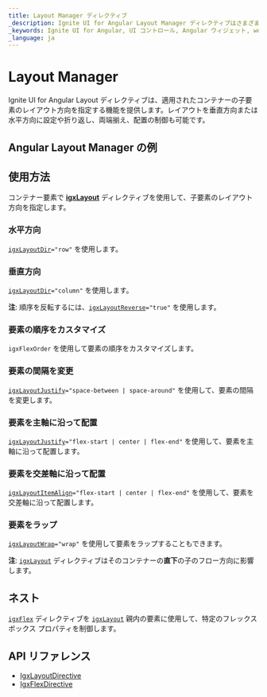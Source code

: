 ```yaml
---
title: Layout Manager ディレクティブ
_description: Ignite UI for Angular Layout Manager ディレクティブはさまざまなレスポンシブで移動可能なユーザー インターフェイス スタイルを提供します。
_keywords: Ignite UI for Angular, UI コントロール, Angular ウィジェット, web ウィジェット, UI ウィジェット, Angular, ネイティブ Angular コンポーネント スィート, ネイティブ Angular コントロール, ネイティブ Angular コンポーネント ライブラリ, Angular Layout Manager コンポーネント, Angular Layout Manager コントロール
_language: ja
---
```


# Layout Manager
<p class="highlight">Ignite UI for Angular Layout ディレクティブは、適用されたコンテナーの子要素のレイアウト方向を指定する機能を提供します。レイアウトを垂直方向または水平方向に設定や折り返し、両端揃え、配置の制御も可能です。</p>
<div class="divider"></div>

## Angular Layout Manager の例
<div class="divider--half"></div>


<code-view style="height: 580px" 
           data-demos-base-url="{environment:demosBaseUrl}" 
           iframe-src="{environment:demosBaseUrl}/layouts/layout-sample" alt="Angular Layout Manager 例">
</code-view>


<div class="divider--half"></div>

## 使用方法

コンテナー要素で [**igxLayout**]({environment:angularApiUrl}/classes/igxlayoutdirective.html) ディレクティブを使用して、子要素のレイアウト方向を指定します。

<div class="divider--half"></div>

### 水平方向 

[`igxLayoutDir`]({environment:angularApiUrl}/classes/igxlayoutdirective.html#dir)`="row"` を使用します。

<code-view style="height: 180px" 
           data-demos-base-url="{environment:demosBaseUrl}" 
           iframe-src="{environment:demosBaseUrl}/layouts/layout-direction-row" >
</code-view>


<div class="divider--half"></div>

### 垂直方向 

[`igxLayoutDir`]({environment:angularApiUrl}/classes/igxlayoutdirective.html#dir)`="column"` を使用します。

<code-view style="height: 300px" 
           data-demos-base-url="{environment:demosBaseUrl}" 
           iframe-src="{environment:demosBaseUrl}/layouts/layout-direction-column" >
</code-view>


<div class="divider--half"></div>

**注**: 順序を反転するには、[`igxLayoutReverse`]({environment:angularApiUrl}/classes/igxlayoutdirective.html#reverse)`="true"` を使用します。

<div class="divider--half"></div>

### 要素の順序をカスタマイズ
`igxFlexOrder` を使用して要素の順序をカスタマイズします。


<code-view style="height: 110px" 
           data-demos-base-url="{environment:demosBaseUrl}" 
           iframe-src="{environment:demosBaseUrl}/layouts/layout-custom-order" >
</code-view>


<div class="divider--half"></div>

### 要素の間隔を変更

[`igxLayoutJustify`]({environment:angularApiUrl}/classes/igxlayoutdirective.html#justify)`="space-between | space-around"` を使用して、要素の間隔を変更します。

<code-view style="height: 180px" 
           data-demos-base-url="{environment:demosBaseUrl}" 
           iframe-src="{environment:demosBaseUrl}/layouts/layout-content-space" >
</code-view>


<div class="divider--half"></div>

### 要素を主軸に沿って配置
[`igxLayoutJustify`]({environment:angularApiUrl}/classes/igxlayoutdirective.html#justify)`="flex-start | center | flex-end"` を使用して、要素を主軸に沿って配置します。

<code-view style="height: 180px" 
           data-demos-base-url="{environment:demosBaseUrl}" 
           iframe-src="{environment:demosBaseUrl}/layouts/layout-justify-content" >
</code-view>


<div class="divider--half"></div>

### 要素を交差軸に沿って配置
[`igxLayoutItemAlign`]({environment:angularApiUrl}/classes/igxlayoutdirective.html#itemalign)`="flex-start | center | flex-end"` を使用して、要素を交差軸に沿って配置します。

<code-view style="height: 400px" 
           data-demos-base-url="{environment:demosBaseUrl}" 
           iframe-src="{environment:demosBaseUrl}/layouts/layout-align-items" >
</code-view>


<div class="divider--half"></div>

### 要素をラップ
[`igxLayoutWrap`]({environment:angularApiUrl}/classes/igxlayoutdirective.html#wrap)`="wrap"` を使用して要素をラップすることもできます。

<code-view style="height: 180px" 
           data-demos-base-url="{environment:demosBaseUrl}" 
           iframe-src="{environment:demosBaseUrl}/layouts/layout-wrap" >
</code-view>


**注**: [`igxLayout`]({environment:angularApiUrl}/classes/igxlayoutdirective.html) ディレクティブはそのコンテナーの**直下**の子のフロー方向に影響します。

<div class="divider--half"></div>

## ネスト
[`igxFlex`]({environment:angularApiUrl}/classes/igxflexdirective.html) ディレクティブを [`igxLayout`]({environment:angularApiUrl}/classes/igxlayoutdirective.html) 親内の要素に使用して、特定のフレックスボックス プロパティを制御します。
<div class="divider--half"></div>

## API リファレンス
<div class="divider--half"></div>

* [IgxLayoutDirective]({environment:angularApiUrl}/classes/igxlayoutdirective.html)
* [IgxFlexDirective]({environment:angularApiUrl}/classes/igxflexdirective.html)